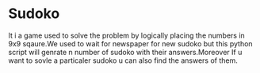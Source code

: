 # Sudoko
It i a game used to solve the problem by logically placing the numbers in 9x9 sqaure.We used to wait for newspaper  for new sudoko but this python script will genrate n number of sudoko with their answers.Moreover If u want to sovle a particaler sudoko u can also find the answers of them.
